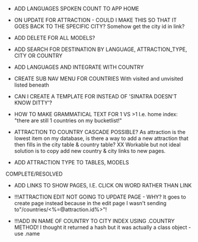 

  -  ADD LANGUAGES SPOKEN COUNT TO APP HOME

  -  ON UPDATE FOR ATTRACTION - COULD I MAKE THIS SO THAT IT GOES BACK TO THE SPECIFIC CITY?
Somehow get the city id in link?

  -  ADD DELETE FOR ALL MODELS?

  -  ADD SEARCH FOR DESTINATION BY LANGUAGE, ATTRACTION_TYPE, CITY OR COUNTRY

  -  ADD LANGUAGES AND INTEGRATE WITH COUNTRY

  -  CREATE SUB NAV MENU FOR COUNTRIES
With visited and unvisited listed beneath

  -  CAN I CREATE A TEMPLATE FOR INSTEAD OF 'SINATRA DOESN'T KNOW DITTY'?

  -  HOW TO MAKE GRAMMATICAL TEXT FOR 1 VS >1
I.e. home index: "there are still 1 countries on my bucketlist!"

  -  ATTRACTION TO COUNTRY CASCADE POSSIBLE?
As attraction is the lowest item on my database, is there a way to add a new attraction that then fills in the city table & country table?
XX Workable but not ideal solution is to copy add new country & city links to new pages.

  -  ADD ATTRACTION TYPE TO TABLES, MODELS






COMPLETE/RESOLVED

  -  ADD LINKS TO SHOW PAGES, I.E. CLICK ON WORD RATHER THAN LINK

  -  !!!ATTRACTION EDIT NOT GOING TO UPDATE PAGE - WHY?
  It goes to create page instead because in the edit page I wasn't sending to"/countries/<%=@attraction.id%>"!

  -  !!!ADD IN NAME OF COUNTRY TO CITY INDEX USING .COUNTRY METHOD!
  I thought it returned a hash but it was actually a class object - use .name
